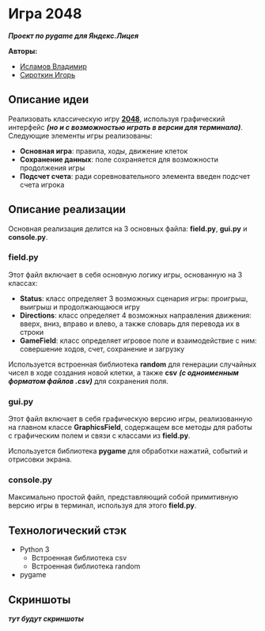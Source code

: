# Игра 2048
***Проект по pygame для Яндекс.Лицея***

**Авторы:**
- [Исламов Владимир](https://github.com/Pixelaze)
- [Сироткин Игорь](https://github.com/seerigorsss)

## Описание идеи

Реализовать классическую игру **[2048](https://2048.org)**, используя графический интерфейс ***(но и с возможностью играть в версии для терминала)***. Следующие элементы игры реализованы:
- **Основная игра**: правила, ходы, движение клеток
- **Сохранение данных**: поле сохраняется для возможности продолжения игры
- **Подсчет счета**: ради соревновательного элемента введен подсчет счета игрока

## Описание реализации

Основная реализация делится на 3 основных файла: **field.py**, **gui.py** и **console.py**.

### field.py

Этот файл включает в себя основную логику игры, основанную на 3 классах:
- **Status**: класс определяет 3 возможных сценария игры: проигрыш, выигрыш и продолжающаюся игру
- **Directions**: класс определяет 4 возможных направления движения: вверх, вниз, вправо и влево, а также словарь для перевода их в строки
- **GameField**: класс определяет игровое поле и взаимодействие с ним: совершение ходов, счет, сохранение и загрузку

Используется встроенная библиотека **random** для генерации случайных чисел в ходе создания новой клетки, а также **csv** ***(с одноименным форматом файлов .csv)*** для сохранения поля.

### gui.py

Этот файл включает в себя графическую версию игры, реализованную на главном классе **GraphicsField**, содержащем все методы для работы с графическим полем и связи с классами из **field.py**.

Используется библиотека **pygame** для обработки нажатий, событий и отрисовки экрана.

### console.py

Максимально простой файл, представляющий собой примитивную версию игры в терминал, используя для этого **field.py**.

## Технологический стэк

- Python 3
  - Встроенная библиотека csv
  - Встроенная библиотека random
- pygame

## Скриншоты

***тут будут скриншоты***
